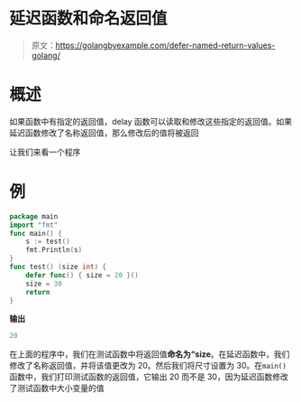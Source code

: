 # 延迟函数和命名返回值

> 原文：<https://golangbyexample.com/defer-named-return-values-golang/>

# **概述**

如果函数中有指定的返回值，delay 函数可以读取和修改这些指定的返回值。如果延迟函数修改了名称返回值，那么修改后的值将被返回

让我们来看一个程序

# **例**

```go
package main
import "fmt"
func main() {
    s := test()
    fmt.Println(s)
}
func test() (size int) {
    defer func() { size = 20 }()
    size = 30
    return
}
```

**输出**

```go
20
```

在上面的程序中，我们在测试函数中将返回值**命名为“size**。在延迟函数中，我们修改了名称返回值，并将该值更改为 20。然后我们将尺寸设置为 30。在`main()`函数中，我们打印测试函数的返回值，它输出 20 而不是 30，因为延迟函数修改了测试函数中大小变量的值